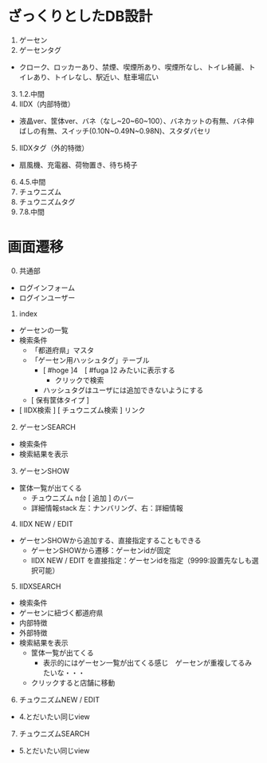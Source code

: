 # ざっくりとしたDB設計
1. ゲーセン
2. ゲーセンタグ
 - クローク、ロッカーあり、禁煙、喫煙所あり、喫煙所なし、トイレ綺麗、トイレあり、トイレなし、駅近い、駐車場広い
3. 1.2.中間
4. IIDX（内部特徴）
 - 液晶ver、筐体ver、バネ（なし~20~60~100）、バネカットの有無、バネ伸ばしの有無、スイッチ(0.10N~0.49N~0.98N)、スタダパセリ
5. IIDXタグ（外的特徴）
 - 扇風機、充電器、荷物置き、待ち椅子
6. 4.5.中間
7. チュウニズム
8. チュウニズムタグ
9. 7.8.中間

# 画面遷移
0. 共通部
  - ログインフォーム
  - ログインユーザー

1. index
- ゲーセンの一覧
- 検索条件
  - 「都道府県」マスタ
  - 「ゲーセン用ハッシュタグ」テーブル
    - [ #hoge ]4　[ #fuga ]2 みたいに表示する
      - クリックで検索
    - ハッシュタグはユーザには追加できないようにする
  - [ 保有筐体タイプ ]
- [ IIDX検索 ] [ チュウニズム検索 ] リンク

2. ゲーセンSEARCH
- 検索条件
- 検索結果を表示

3. ゲーセンSHOW
  - 筐体一覧が出てくる
    - チュウニズム n台 [ 追加 ] のバー
    - 詳細情報stack 左：ナンバリング、右：詳細情報

4. IIDX NEW / EDIT
- ゲーセンSHOWから追加する、直接指定することもできる
  - ゲーセンSHOWから遷移：ゲーセンidが固定
  - IIDX NEW / EDIT を直接指定：ゲーセンidを指定（9999:設置先なしも選択可能）

5. IIDXSEARCH
- 検索条件
 - ゲーセンに紐づく都道府県
 - 内部特徴
 - 外部特徴
- 検索結果を表示
  - 筐体一覧が出てくる
    - 表示的にはゲーセン一覧が出てくる感じ　ゲーセンが重複してるみたいな・・・
  - クリックすると店舗に移動

6. チュウニズムNEW / EDIT
- 4.とだいたい同じview

7. チュウニズムSEARCH
- 5.とだいたい同じview
